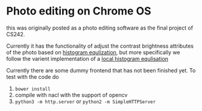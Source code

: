 # Photo editing on Chrome OS

this was originally posted as a photo editing software as the final project of CS242.

Currently it has the functionality of adjust the contrast brightness attributes of the photo based on
[histogram equlization](https://en.wikipedia.org/wiki/Histogram_equalization), but more specifically we
follow the varient implementation of a [local histogram equlisation](https://www.eecis.udel.edu/~barner/courses/eleg675/papers/Enhancement%20in%20the%20Spatial%20Domain/Adaptive%20Image%20Contrast%20Enhancement.pdf)

Currently there are some dummy frontend that has not been finished yet. To test with the code
do
1. `bower install`
2. compile with nacl with the support of opencv
3. `python3 -m http.server` or `python2 -m SimpleHTTPServer`